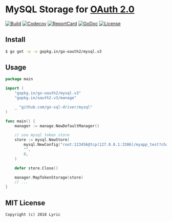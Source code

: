 # MySQL Storage for [OAuth 2.0](https://github.com/go-oauth2/oauth2)

[![Build][Build-Status-Image]][Build-Status-Url] [![Codecov][codecov-image]][codecov-url] [![ReportCard][reportcard-image]][reportcard-url] [![GoDoc][godoc-image]][godoc-url] [![License][license-image]][license-url]

## Install

``` bash
$ go get -u -v gopkg.in/go-oauth2/mysql.v3
```

## Usage

``` go
package main

import (
	"gopkg.in/go-oauth2/mysql.v3"
	"gopkg.in/oauth2.v3/manage"

	_ "github.com/go-sql-driver/mysql"
)

func main() {
	manager := manage.NewDefaultManager()

	// use mysql token store
	store := mysql.NewStore(
		mysql.NewConfig("root:123456@tcp(127.0.0.1:3306)/myapp_test?charset=utf8"),
		"",
		0,
	)

	defer store.Close()

	manager.MapTokenStorage(store)
	// ...
}

```

## MIT License

```
Copyright (c) 2018 Lyric
```

[Build-Status-Url]: https://travis-ci.org/go-oauth2/mysql
[Build-Status-Image]: https://travis-ci.org/go-oauth2/mysql.svg?branch=master
[codecov-url]: https://codecov.io/gh/go-oauth2/mysql
[codecov-image]: https://codecov.io/gh/go-oauth2/mysql/branch/master/graph/badge.svg
[reportcard-url]: https://goreportcard.com/report/gopkg.in/go-oauth2/mysql.v3
[reportcard-image]: https://goreportcard.com/badge/gopkg.in/go-oauth2/mysql.v3
[godoc-url]: https://godoc.org/gopkg.in/go-oauth2/mysql.v3
[godoc-image]: https://godoc.org/gopkg.in/go-oauth2/mysql.v3?status.svg
[license-url]: http://opensource.org/licenses/MIT
[license-image]: https://img.shields.io/npm/l/express.svg

